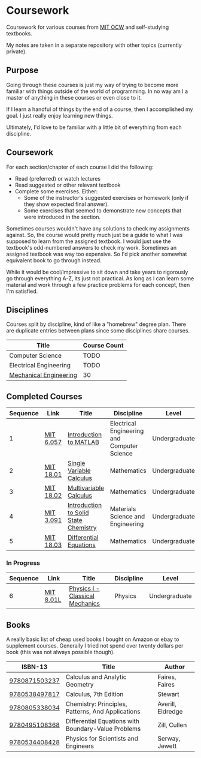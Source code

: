 # Coursework

Coursework for various courses from [MIT OCW](https://ocw.mit.edu/) and self-studying textbooks.

My notes are taken in a separate repository with other topics (currently private).


## Purpose
Going through these courses is just my way of trying to become more familiar with things outside of the world of programming. 
In no way am I a master of anything in these courses or even close to it. 

If I learn a handful of things by the end of a course, then I accomplished my goal.
I just really enjoy learning new things.

Ultimately, I'd love to be familiar with a little bit of everything from each discipline.


## Coursework
For each section/chapter of each course I did the following:
- Read (preferred) or watch lectures
- Read suggested or other relevant textbook
- Complete some exercises. Either:
  - Some of the instructor's suggested exercises or homework (only if they show expected final answer).
  - Some exercises that seemed to demonstrate new concepts that were introduced in the section.

Sometimes courses wouldn't have any solutions to check my assignments against. So, the course would pretty much
just be a guide to what I was supposed to learn from the assigned textbook. I would just use the textbook's
odd-numbered answers to check my work.
Sometimes an assigned textbook was way too expensive. So I'd pick another somewhat equivalent
book to go through instead.

While it would be cool/impressive to sit down and take years to rigorously go through everything A-Z, its just not practical.
As long as I can learn some material and work through a few practice problems for each concept, then I'm satisfied.


## Disciplines
Courses split by discipline, kind of like a "homebrew" degree plan.
There are duplicate entries between plans since some disciplines share courses.

| Title | Course Count |
| ---- | ---- |
| Computer Science | TODO |
| Electrical Engineering | TODO |
| [Mechanical Engineering](disciplines/mechanical_engineering.md) | 30 |


## Completed Courses
| Sequence | Link | Title | Discipline | Level |
| ---- | ---- | ----- | ---------- | ----- |
| 1 | [MIT 6.057](https://ocw.mit.edu/courses/electrical-engineering-and-computer-science/6-057-introduction-to-matlab-january-iap-2019) | [Introduction to MATLAB](courses/6.057) | Electrical Engineering and Computer Science | Undergraduate |
| 2 | [MIT 18.01](https://ocw.mit.edu/courses/mathematics/18-01-single-variable-calculus-fall-2006) | [Single Variable Calculus](courses/18.01) | Mathematics | Undergraduate |
| 3 | [MIT 18.02](https://ocw.mit.edu/courses/mathematics/18-02-multivariable-calculus-fall-2007) | [Multivariable Calculus](courses/18.02) | Mathematics | Undergraduate |
| 4 | [MIT 3.091](https://ocw.mit.edu/courses/materials-science-and-engineering/3-091-introduction-to-solid-state-chemistry-fall-2018/) | [Introduction to Solid State Chemistry](courses/3.091) | Materials Science and Engineering | Undergraduate |
| 5 | [MIT 18.03](https://ocw.mit.edu/courses/mathematics/18-03-differential-equations-spring-2010/) | [Differential Equations](courses/18.03) | Mathematics | Undergraduate |


### In Progress
| Sequence | Link | Title | Discipline | Level |
| ---- | ---- | ----- | ---------- | ----- |
| 6 | [MIT 8.01L](https://ocw.mit.edu/courses/physics/8-01l-physics-i-classical-mechanics-fall-2005) | [Physics I - Classical Mechanics](courses/8.01L) | Physics | Undergraduate |


## Books
A really basic list of cheap used books I bought on Amazon or ebay to supplement courses.
Generally I tried not spend over twenty dollars per book (this was not always possible though).

| ISBN-13 | Title | Author |
| ---- | ---- | ---- |
| [9780871503237](https://isbnsearch.org/isbn/9780871503237) | Calculus and Analytic Geometry | Faires, Faires |
| [9780538497817](https://isbnsearch.org/isbn/9780538497817) | Calculus, 7th Edition | Stewart |
| [9780805338034](https://isbnsearch.org/isbn/9780805338034) | Chemistry: Principles, Patterns, And Applications | Averill, Eldredge |
| [9780495108368](https://isbnsearch.org/isbn/9780495108368) | Differential Equations with Boundary-Value Problems | Zill, Cullen |
| [9780534408428](https://isbnsearch.org/isbn/9780534408428) | Physics for Scientists and Engineers | Serway, Jewett |
